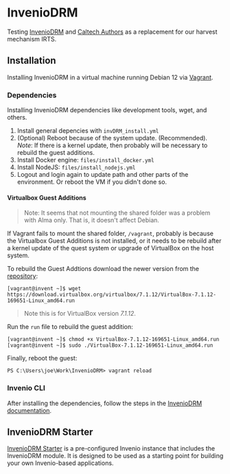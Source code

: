 # InvenioDRM

Testing [InvenioDRM](https://inveniosoftware.org/products/rdm/) and [Caltech Authors](https://authors.library.caltech.edu/) as a replacement for our harvest mechanism IRTS.

## Installation

Installing InvenioDRM in a virtual machine running Debian 12 via [Vagrant](https://portal.cloud.hashicorp.com/vagrant/discover/debian/bookworm64).

### Dependencies

Installing InvenioDRM dependencies like development tools, wget, and others.

1. Install general depencies with `invDRM_install.yml`
1. (Optional) Reboot because of the system update. (Recommended). <br>_Note_: If there is a kernel update, then probably will be necessary to rebuild the guest additions. 
1. Install Docker engine: `files/install_docker.yml`
1. Install NodeJS: `files/install_nodejs.yml`
1. Logout and login again to update path and other parts of the environment. Or reboot the VM if you didn't done so.

#### Virtualbox Guest Additions

> Note: It seems that not mounting the shared folder was a problem with Alma only. That is, it doesn't affect Debian.

If Vagrant fails to mount the shared folder, `/vagrant`, probably is because the Virtualbox Guest Additions is not installed, or it needs to be rebuild after a kernel update of the quest system or upgrade of VirtualBox on the host system.  

To rebuild the Guest Addtions download the newer version from the [repository](https://download.virtualbox.org/virtualbox/7.1.12/):

```
[vagrant@invent ~]$ wget https://download.virtualbox.org/virtualbox/7.1.12/VirtualBox-7.1.12-169651-Linux_amd64.run
```

> Note this is for VirtualBox version *7.1.12*.

Run the `run` file to rebuild the guest addition:

```
[vagrant@invent ~]$ chmod +x VirtualBox-7.1.12-169651-Linux_amd64.run
[vagrant@invent ~]$ sudo ./VirtualBox-7.1.12-169651-Linux_amd64.run
```

Finally, reboot the guest:

```
PS C:\Users\joe\Work\InvenioDRM> vagrant reload
```

### Invenio CLI

After installing the dependencies, follow the steps in the [InvenioDRM documentation](https://inveniordm.docs.cern.ch/install/). 

## InvenioDRM Starter

[InvenioDRM Starter](https://starter.front-matter.io/) is a pre-configured Invenio instance that includes the InvenioDRM module. It is designed to be used as a starting point for building your own Invenio-based applications.

